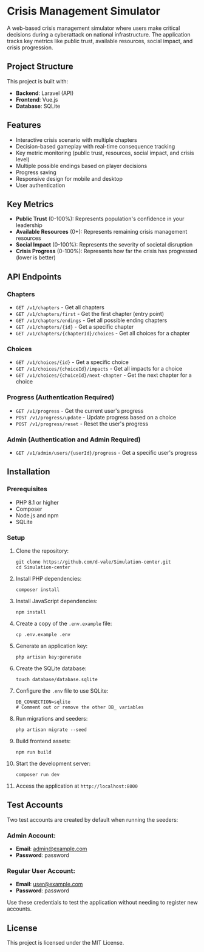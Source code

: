 # Crisis Management Simulator

A web-based crisis management simulator where users make critical decisions during a cyberattack on national infrastructure. The application tracks key metrics like public trust, available resources, social impact, and crisis progression.

## Project Structure

This project is built with:

-   **Backend**: Laravel (API)
-   **Frontend**: Vue.js
-   **Database**: SQLite

## Features

-   Interactive crisis scenario with multiple chapters
-   Decision-based gameplay with real-time consequence tracking
-   Key metric monitoring (public trust, resources, social impact, and crisis level)
-   Multiple possible endings based on player decisions
-   Progress saving
-   Responsive design for mobile and desktop
-   User authentication

## Key Metrics

-   **Public Trust** (0-100%): Represents population's confidence in your leadership
-   **Available Resources** (0+): Represents remaining crisis management resources
-   **Social Impact** (0-100%): Represents the severity of societal disruption
-   **Crisis Progress** (0-100%): Represents how far the crisis has progressed (lower is better)

## API Endpoints

### Chapters

-   `GET /v1/chapters` - Get all chapters
-   `GET /v1/chapters/first` - Get the first chapter (entry point)
-   `GET /v1/chapters/endings` - Get all possible ending chapters
-   `GET /v1/chapters/{id}` - Get a specific chapter
-   `GET /v1/chapters/{chapterId}/choices` - Get all choices for a chapter

### Choices

-   `GET /v1/choices/{id}` - Get a specific choice
-   `GET /v1/choices/{choiceId}/impacts` - Get all impacts for a choice
-   `GET /v1/choices/{choiceId}/next-chapter` - Get the next chapter for a choice

### Progress (Authentication Required)

-   `GET /v1/progress` - Get the current user's progress
-   `POST /v1/progress/update` - Update progress based on a choice
-   `POST /v1/progress/reset` - Reset the user's progress

### Admin (Authentication and Admin Required)

-   `GET /v1/admin/users/{userId}/progress` - Get a specific user's progress

## Installation

### Prerequisites

-   PHP 8.1 or higher
-   Composer
-   Node.js and npm
-   SQLite

### Setup

1. Clone the repository:

    ```
    git clone https://github.com/d-vale/Simulation-center.git
    cd Simulation-center
    ```

2. Install PHP dependencies:

    ```
    composer install
    ```

3. Install JavaScript dependencies:

    ```
    npm install
    ```

4. Create a copy of the `.env.example` file:

    ```
    cp .env.example .env
    ```

5. Generate an application key:

    ```
    php artisan key:generate
    ```

6. Create the SQLite database:

    ```
    touch database/database.sqlite
    ```

7. Configure the `.env` file to use SQLite:

    ```
    DB_CONNECTION=sqlite
    # Comment out or remove the other DB_ variables
    ```

8. Run migrations and seeders:

    ```
    php artisan migrate --seed
    ```

9. Build frontend assets:

    ```
    npm run build
    ```

10. Start the development server:

    ```
    composer run dev
    ```

11. Access the application at `http://localhost:8000`

## Test Accounts

Two test accounts are created by default when running the seeders:

### Admin Account:
- **Email**: admin@example.com
- **Password**: password

### Regular User Account:
- **Email**: user@example.com
- **Password**: password

Use these credentials to test the application without needing to register new accounts.

## License

This project is licensed under the MIT License.
